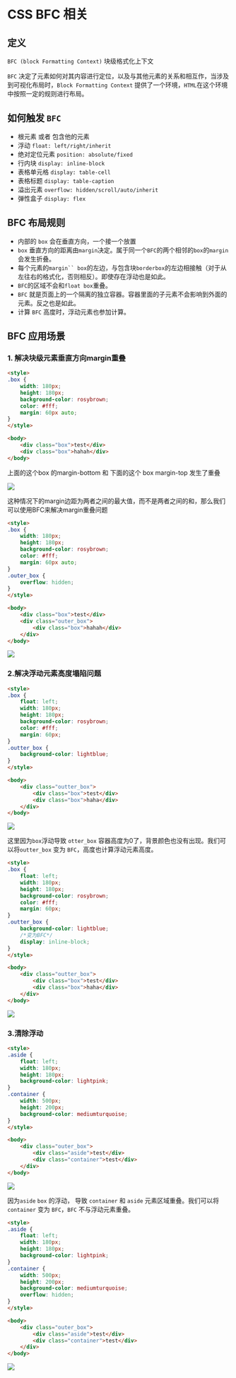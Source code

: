 # CSS BFC 相关

## 定义

`BFC (block Formatting Context)` 块级格式化上下文

`BFC` 决定了元素如何对其内容进行定位，以及与其他元素的关系和相互作，当涉及到可视化布局时，`Block Formatting Context` 提供了一个环境，`HTML`在这个环境中按照一定的规则进行布局。

## 如何触发 `BFC`

- 根元素 或者 包含他的元素
- 浮动 `float: left/right/inherit`
- 绝对定位元素 `position: absolute/fixed`
- 行内块 `display: inline-block`
- 表格单元格 `display: table-cell`
- 表格标题 `display: table-caption`
- 溢出元素 `overflow: hidden/scroll/auto/inherit`
- 弹性盒子 `display: flex`

## BFC 布局规则

- 内部的 `box` 会在垂直方向，一个接一个放置
- `box` 垂直方向的距离由`margin`决定。属于同一个`BFC`的两个相邻的`box`的`margin`会发生折叠。
- 每个元素的`margin`` box`的左边，与包含块`borderbox`的左边相接触（对于从左往右的格式化，否则相反）。即使存在浮动也是如此。
- `BFC`的区域不会和`float box`重叠。
- `BFC` 就是页面上的一个隔离的独立容器。容器里面的子元素不会影响到外面的元素。反之也是如此。
- 计算 `BFC` 高度时，浮动元素也参加计算。

## BFC 应用场景

### 1. 解决块级元素垂直方向margin重叠

```html
<style>
.box {
    width: 180px;
    height: 180px;
    background-color: rosybrown;
    color: #fff;
    margin: 60px auto;
}
</style>

<body>
    <div class="box">test</div>
    <div class="box">hahah</div>
</body>
```
上面的这个box 的margin-bottom 和 下面的这个 box margin-top 发生了重叠

![](/bfc/BFC-1.png)

这种情况下的margin边距为两者之间的最大值，而不是两者之间的和，那么我们可以使用BFC来解决margin重叠问题

```html
<style>
.box {
    width: 180px;
    height: 180px;
    background-color: rosybrown;
    color: #fff;
    margin: 60px auto;
}
.outer_box {
    overflow: hidden;
}
</style>

<body>
    <div class="box">test</div>
    <div class="outer_box">
        <div class="box">hahah</div>
    </div>
</body>
```
![](/bfc/bfc2.png)

### 2.解决浮动元素高度塌陷问题

```html
<style>
.box {
    float: left;
    width: 180px;
    height: 180px;
    background-color: rosybrown;
    color: #fff;
    margin: 60px;
}
.outter_box {
    background-color: lightblue;
}
</style>

<body>
    <div class="outter_box">
        <div class="box">test</div>
        <div class="box">haha</div>
    </div>
</body>
```
![](/bfc/bfc3.png)

这里因为`box`浮动导致 `otter_box` 容器高度为0了，背景颜色也没有出现。我们可以将`outter_box` 变为 `BFC`，高度也计算浮动元素高度。

```html
<style>
.box {
    float: left;
    width: 180px;
    height: 180px;
    background-color: rosybrown;
    color: #fff;
    margin: 60px;
}
.outter_box {
    background-color: lightblue;
    /*变为BFC*/
    display: inline-block;
}
</style>

<body>
    <div class="outter_box">
        <div class="box">test</div>
        <div class="box">haha</div>
    </div>
</body>
```
![](/bfc/bfc4.png)

### 3.清除浮动

```html
<style>
.aside {
    float: left;
    width: 180px;
    height: 180px;
    background-color: lightpink;
}
.container {
    width: 500px;
    height: 200px;
    background-color: mediumturquoise;
} 
</style>

<body>
    <div class="outer_box">
        <div class="aside">test</div>
        <div class="container">test</div>
    </div>
</body>
```
![](/bfc/bfc5.png)

因为`aside` `box` 的浮动， 导致 `container` 和 `aside` 元素区域重叠。我们可以将 `container` 变为 `BFC`，`BFC` 不与浮动元素重叠。

```html
<style>
.aside {
    float: left;
    width: 180px;
    height: 180px;
    background-color: lightpink;
}
.container {
    width: 500px;
    height: 200px;
    background-color: mediumturquoise;
    overflow: hidden;
} 
</style>

<body>
    <div class="outer_box">
        <div class="aside">test</div>
        <div class="container">test</div>
    </div>
</body>
```
![](/bfc/bfc6.png)